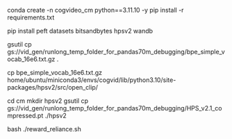 conda create -n cogvideo_cm python==3.11.10 -y
pip install -r requirements.txt

pip install peft datasets bitsandbytes hpsv2 wandb

gsutil cp gs://vid_gen/runlong_temp_folder_for_pandas70m_debugging/bpe_simple_vocab_16e6.txt.gz .

cp bpe_simple_vocab_16e6.txt.gz home/ubuntu/miniconda3/envs/cogvid/lib/python3.10/site-packages/hpsv2/src/open_clip/

cd cm
mkdir hpsv2
gsutil cp gs://vid_gen/runlong_temp_folder_for_pandas70m_debugging/HPS_v2.1_compressed.pt ./hpsv2

bash ./reward_reliance.sh